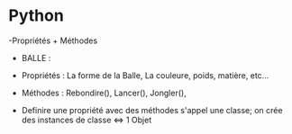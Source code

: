 # Python
-Propriétés + Méthodes

- BALLE :
-   Propriétés : La forme de la Balle, La couleure, poids, matière, etc...
-   Méthodes : Rebondire(), Lancer(), Jongler(), 

- Definire une propriété avec des méthodes s'appel une classe; on crée des instances de classe <=> 1 Objet